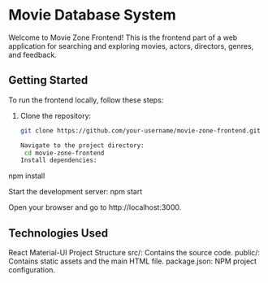 # Movie Database System

Welcome to Movie Zone Frontend! This is the frontend part of a web application for searching and exploring movies, actors, directors, genres, and feedback.

## Getting Started

To run the frontend locally, follow these steps:

1. Clone the repository:

   ```bash
   git clone https://github.com/your-username/movie-zone-frontend.git
   
   Navigate to the project directory:
    cd movie-zone-frontend
   Install dependencies:
npm install

Start the development server:
npm start



Open your browser and go to http://localhost:3000.

## Technologies Used
 React
 Material-UI
 Project Structure
 src/: Contains the source code.
 public/: Contains static assets and the main HTML file.
 package.json: NPM project configuration.
